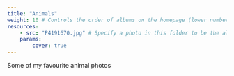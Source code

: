 ```yaml
---
title: "Animals"
weight: 10 # Controls the order of albums on the homepage (lower number appears first)
resources:
    - src: "P4191670.jpg" # Specify a photo in this folder to be the album cover
    params:
        cover: true
---
```


Some of my favourite animal photos

